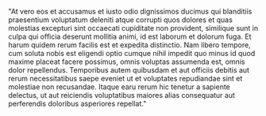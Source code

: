 "At vero eos et accusamus et iusto odio dignissimos ducimus qui blanditiis praesentium voluptatum deleniti atque
corrupti quos dolores et quas molestias excepturi sint occaecati cupiditate non provident, similique sunt in culpa qui officia deserunt mollitia animi, id est laborum et dolorum fuga. Et harum quidem rerum facilis est et expedita distinctio.
Nam libero tempore, cum soluta nobis est eligendi optio cumque nihil
 impedit quo minus id quod maxime placeat facere possimus, omnis voluptas assumenda est,
omnis dolor repellendus. Temporibus autem quibusdam et aut officiis debitis aut rerum necessitatibus saepe eveniet ut et voluptates repudiandae sint et molestiae non recusandae. Itaque earu
 rerum hic tenetur a sapiente delectus, ut aut reiciendis voluptatibus maiores alias consequatur
 aut
 perferendis
 doloribus
 asperiores
 repellat."